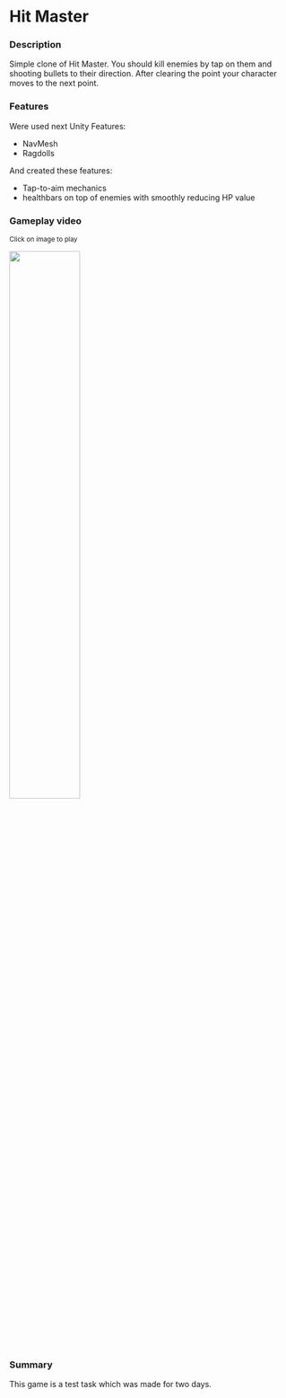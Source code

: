 # Hit Master

### Description

Simple clone of Hit Master. You should kill enemies by tap on them and shooting bullets to their direction. After clearing the point your character moves to the next point.

### Features

Were used next Unity Features:

- NavMesh
- Ragdolls 

And created these features:

- Tap-to-aim mechanics
- healthbars on top of enemies with smoothly reducing HP value

### Gameplay video

<sub>Click on image to play</sub>

[<img src="https://img.youtube.com/vi/k49zWc5Jxkc/maxresdefault.jpg" width="50%">](https://youtu.be/k49zWc5Jxkc)

### Summary

This game is a test task which was made for two days.
